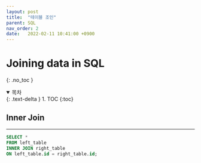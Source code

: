 ```yaml
---
layout: post
title:  "테이블 조인"
parent: SQL
nav_order: 2
date:   2022-02-11 10:41:00 +0900
---
```

# Joining data in SQL
{: .no_toc }

<details open markdown="block">
  <summary>
    목차
  </summary>
  {: .text-delta }
1. TOC
{:toc}
</details>

## Inner Join
---
```sql
SELECT *
FROM left_table
INNER JOIN right_table
ON left_table.id = right_table.id;
```